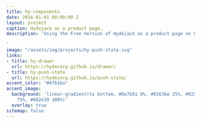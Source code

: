 ```yaml
---
title: hy-components
date: 2016-01-01 00:00:00 Z
layout: project
caption: Hydejack as a product page.
description: 'Using the Free Version of Hydejack as a product page on GitHub Pages.

'
image: "/assets/img/projects/hy-push-state.svg"
links:
- title: hy-drawer
  url: https://hydecorp.github.io/drawer/
- title: hy-push-state
  url: https://hydecorp.github.io/push-state/
accent_color: "#4fb1ba"
accent_image:
  background: 'linear-gradient(to bottom, #0a7b81 0%, #01636e 25%, #02505b 50%, #073a4a
    75%, #082e39 100%)'
  overlay: true
sitemap: false
---
```


